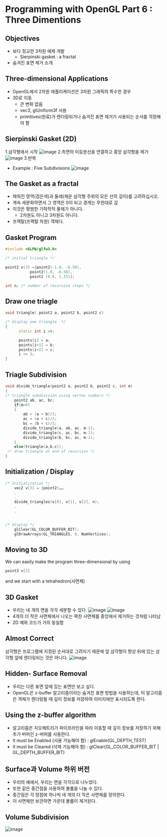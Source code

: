 # Programming with OpenGL Part 6 : Three Dimentions

## Objectives
* 보다 정교한 3차원 예제 개발
  - Sierpinski gasket : a fractal
* 숨겨진 표면 제거 소개

## Three-dimensional Applications
* OpenGL에서 2차원 애플리케이션은 3차원 그래픽의 특수한 경우
* 3D로 이동
  - 큰 변화 없음
  - vec3, glUniform3f 사용
  - primitives(원료)가 렌더링되거나 숨겨진 표면 제거가 사용되는 순서를 걱정해야 함
  
## Sierpinski Gasket (2D)
1.삼각형에서 시작
![image](https://user-images.githubusercontent.com/35838519/56703616-b0040000-6744-11e9-99a2-45a4ad6f7903.png)
2.측면의 이등분선을 연결하고 중앙 삼각형을 제거
![image](https://user-images.githubusercontent.com/35838519/56703636-c447fd00-6744-11e9-93df-9dbaffe3cd88.png)
3.반복

* Example : Five Subdivisions
![image](https://user-images.githubusercontent.com/35838519/56703663-e5105280-6744-11e9-991b-07b222ac8387.png)

## The Gasket as a fractal
* 채워진 영역(검은색)과 둘레(채운 삼각형 주위의 모든 선의 길이)를 고려하십시오.
* 계속 세분화하면서 그 영역은 0이 되고 경계는 무한대로 감
* 이것은 평범한 기하학적 물체가 아니다.
  - 2차원도 아니고 3차원도 아니다.
* 프랙탈(프랙탈 차원) 객체다.

## Gasket Program 
```cpp
#include <GLFW/glfw3.h>

/* initial triangle */

point2 v[3] ={point2(-1.0, -0.58), 
           point2(1.0, -0.58), 
           point2 (0.0, 1.15)};

int n; /* number of recursive steps */
```

## Draw one triagle
```cpp
void triangle( point2 a, point2 b, point2 c)

/* display one triangle  */
{
      static int i =0;

      points[i] = a; 
      points[i+1] = b;  
      points[i+2] = c;
      i += 3;
}
```
## Triagle Subdivision
```cpp
void divide_triangle(point2 a, point2 b, point2 c, int m)
{
/* triangle subdivision using vertex numbers */
    point2 ab, ac, bc;
    if(m>0)
    {
        ab = (a + b)/2;
        ac = (a + c)/2;
        bc = (b + c)/2;
        divide_triangle(a, ab, ac, m-1);
        divide_triangle(c, ac, bc, m-1);
        divide_triangle(b, bc, ac, m-1);
    }
    else(triangle(a,b,c));
 /* draw triangle at end of recursion */
}
```
## Initialization / Display
```cpp
/* Initialization */
    vec2 v[3] = {point2(……
    .
    .
    divide_triangles(v[0], v[1], v[2], n);
    .
    .


/* display */
    glClear(GL_COLOR_BUFFER_BIT);
    glDrawArrays(GL_TRIANGLES, 0, NumVertices);

```

## Moving to 3D
We can easily make the program three-dimensional by using 
 ```cpp
 point3 v[3]
 ```
and we start with a tetrahedron(사면체)

## 3D Gasket
* 우리는 네 개의 면을 각각 세분할 수 있다.
![image](https://user-images.githubusercontent.com/35838519/56703889-eee68580-6745-11e9-99ff-b63a8479d22a.png)
![image](https://user-images.githubusercontent.com/35838519/56703891-f0b04900-6745-11e9-8def-ebbabc2d10d4.png)
* 4개의 더 작은 사면체에서 나오는 꽉찬 사면체를 중앙에서 제거하는 것처럼 나타남
* 2D 예와 코드가 거의 동일함

## Almost Correct
삼각형은 프로그램에 지정된 순서대로 그려지기 때문에 앞 삼각형이 항상 뒤에 있는 삼각형 앞에 렌더링되는 것은 아니다.
![image](https://user-images.githubusercontent.com/35838519/56703962-4d136880-6746-11e9-8700-a43c593f9780.png)

## Hidden- Surface Removal
* 우리는 다른 표면 앞에 있는 표면만 보고 싶다.
* OpenGL은 z-buffer 알고리즘이라는 숨겨진 표면 방법을 사용하는데, 이 알고리즘은 객체가 렌더링될 때 깊이 정보를 저장하여 이미지에만 표시되도록 한다.

## Using the z-buffer algorithm
* 알고리즘은 지오메트리가 파이프라인을 따라 이동할 때 깊이 정보를 저장하기 위해 추가 버퍼인 z-버퍼를 사용한다.
* It must be Enabled (사용 가능해야 함) : glEnable(GL_DEPTH_TEST)
* It must be Cleared (삭제 가능해야 함) : glClear(GL_COLOR_BUFFER_BIT | GL_DEPTH_BUFFER_BIT)

## Surface과 Volume 하위 버전
* 우리의 예에서, 우리는 면을 각각으로 나누었다.
* 또한 같은 중간점을 사용하여 볼륨을 나눌 수 있다.
* 중간점은 각 정점에 하나씩 네 개의 더 작은 사면체를 정의한다.
* 이 사면체만 보관하면 가운데 볼륨이 제거된다.

## Volume Subdivision
![image](https://user-images.githubusercontent.com/35838519/56704341-b9429c00-6747-11e9-93f2-10df15fc8d92.png)





